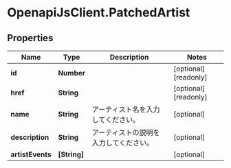 # OpenapiJsClient.PatchedArtist

## Properties

Name | Type | Description | Notes
------------ | ------------- | ------------- | -------------
**id** | **Number** |  | [optional] [readonly] 
**href** | **String** |  | [optional] [readonly] 
**name** | **String** | アーティスト名を入力してください。 | [optional] 
**description** | **String** | アーティストの説明を入力してください。 | [optional] 
**artistEvents** | **[String]** |  | [optional] 


